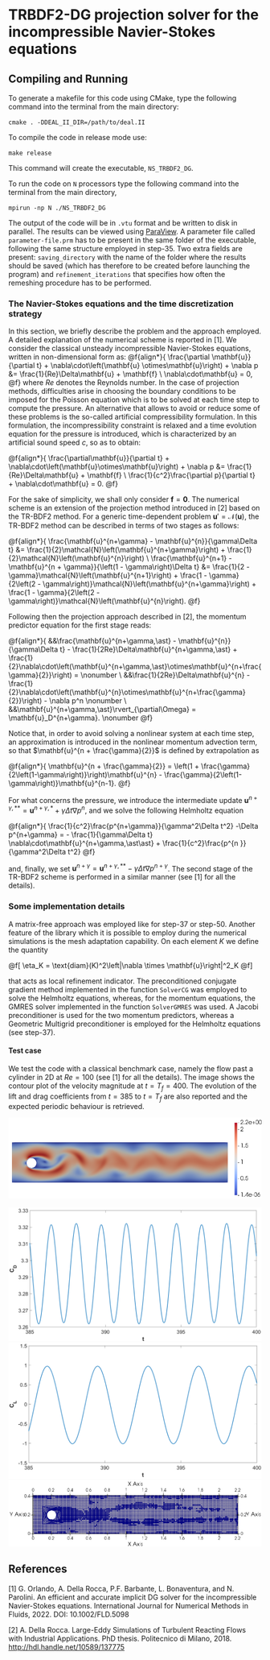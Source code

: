 # TRBDF2-DG projection solver for the incompressible Navier-Stokes equations

## Compiling and Running
To generate a makefile for this code using CMake, type the following command into the terminal from the main directory:

	cmake . -DDEAL_II_DIR=/path/to/deal.II

To compile the code in release mode use:

	make release

This command will create the executable, <code>NS_TRBDF2_DG</code>.

To run the code on <code>N</code> processors type the following command into the terminal from the main directory,

	mpirun -np N ./NS_TRBDF2_DG

The output of the code will be in <code>.vtu</code> format and be written to disk in parallel. The results can be viewed using <a href="http://www.paraview.org/">ParaView</a>. A parameter file called <code>parameter-file.prm</code> has to be present in
the same folder of the executable, following the same structure employed in step-35. Two extra fields are present: <code>saving_directory</code> with the name of the folder where the results should be saved (which has therefore to be created before launching the program) and <code>refinement_iterations</code> that specifies how often the remeshing procedure has to be performed.


### The Navier-Stokes equations and the time discretization strategy ###

In this section, we briefly describe the problem and the approach employed. A detailed explanation of the numerical scheme is reported in [1]. We consider the classical unsteady incompressible Navier-Stokes equations, written in non-dimensional form as:
@f{align*}{
\frac{\partial \mathbf{u}}{\partial t} + \nabla\cdot\left(\mathbf{u} \otimes\mathbf{u}\right) + \nabla p &= \frac{1}{Re}\Delta\mathbf{u} + \mathbf{f} \\
\nabla\cdot\mathbf{u} = 0,
@f}
where $Re$ denotes the Reynolds number. In the case of projection methods, difficulties arise in choosing the boundary conditions to be imposed for the Poisson equation which is to be solved at each time step to compute the pressure. An alternative that allows to avoid or reduce some of these problems is the so-called artificial compressibility formulation. In this formulation, the incompressibility constraint is relaxed and a time evolution equation for the pressure is introduced, which is characterized by an artificial sound speed $c$, so as to obtain:

@f{align*}{
\frac{\partial\mathbf{u}}{\partial t} + \nabla\cdot\left(\mathbf{u}\otimes\mathbf{u}\right) + \nabla p &= \frac{1}{Re}\Delta\mathbf{u} + \mathbf{f} \\
\frac{1}{c^2}\frac{\partial p}{\partial t} + \nabla\cdot\mathbf{u} = 0.
@f}

For the sake of simplicity, we shall only consider $\mathbf{f} =
\mathbf{0}$. The numerical scheme is an extension of the projection
method introduced in [2] based on the TR-BDF2 method. For a generic
time-dependent problem $\mathbf{u}' = \mathcal{N}(\mathbf{u})$, the TR-BDF2 method can be described in terms of two stages as follows:

@f{align*}{
\frac{\mathbf{u}^{n+\gamma} - \mathbf{u}^{n}}{\gamma\Delta t} &= \frac{1}{2}\mathcal{N}\left(\mathbf{u}^{n+\gamma}\right) + \frac{1}{2}\mathcal{N}\left(\mathbf{u}^{n}\right) \\
\frac{\mathbf{u}^{n+1} - \mathbf{u}^{n + \gamma}}{\left(1 - \gamma\right)\Delta t} &= \frac{1}{2 - \gamma}\mathcal{N}\left(\mathbf{u}^{n+1}\right) + \frac{1 - \gamma}{2\left(2 - \gamma\right)}\mathcal{N}\left(\mathbf{u}^{n+\gamma}\right) + \frac{1 - \gamma}{2\left(2 - \gamma\right)}\mathcal{N}\left(\mathbf{u}^{n}\right).
@f}

Following then the projection approach described in [2], the momentum predictor equation for the first stage reads:

@f{align*}{
&&\frac{\mathbf{u}^{n+\gamma,\ast} - \mathbf{u}^{n}}{\gamma\Delta t} - \frac{1}{2Re}\Delta\mathbf{u}^{n+\gamma,\ast} + \frac{1}{2}\nabla\cdot\left(\mathbf{u}^{n+\gamma,\ast}\otimes\mathbf{u}^{n+\frac{\gamma}{2}}\right) = \nonumber \\
&&\frac{1}{2Re}\Delta\mathbf{u}^{n} - \frac{1}{2}\nabla\cdot\left(\mathbf{u}^{n}\otimes\mathbf{u}^{n+\frac{\gamma}{2}}\right) - \nabla p^n \nonumber \\
&&\mathbf{u}^{n+\gamma,\ast}\rvert_{\partial\Omega} = \mathbf{u}_D^{n+\gamma}. \nonumber
@f}

Notice that, in order to avoid solving a nonlinear system at each time step, an approximation is introduced in the nonlinear momentum advection term, so that $\mathbf{u}^{n + \frac{\gamma}{2}}$ is defined by extrapolation as

@f{align*}{
\mathbf{u}^{n + \frac{\gamma}{2}} = \left(1 + \frac{\gamma}{2\left(1-\gamma\right)}\right)\mathbf{u}^{n} - \frac{\gamma}{2\left(1-\gamma\right)}\mathbf{u}^{n-1}.
@f}

For what concerns the pressure, we introduce the intermediate update
$\mathbf{u}^{n+\gamma,\ast\ast} = \mathbf{u}^{n+\gamma,\ast} + \gamma\Delta t\nabla  p^{n}$, and we solve the following Helmholtz equation

@f{align*}{
\frac{1}{c^2}\frac{p^{n+\gamma}}{\gamma^2\Delta t^2} -\Delta p^{n+\gamma} = - \frac{1}{\gamma\Delta t} \nabla\cdot\mathbf{u}^{n+\gamma,\ast\ast}  + \frac{1}{c^2}\frac{p^{n }}{\gamma^2\Delta t^2}
@f}

and, finally, we set $\mathbf{u}^{n+\gamma} = \mathbf{u}^{n+\gamma,\ast\ast} - \gamma\Delta t\nabla  p^{n+\gamma}$.
The second stage of the TR-BDF2 scheme is performed in a similar manner (see [1] for all the details).

### Some implementation details ###

A matrix-free approach was employed like for step-37 or step-50. Another feature of the library which it is possible to employ during the numerical simulations is the mesh adaptation capability. On each element $K$ we define the quantity

@f[
\eta_K = \text{diam}(K)^2\left\|\nabla \times \mathbf{u}\right\|^2_K
@f]

that acts as local refinement indicator. The preconditioned conjugate gradient method implemented in the function <code>SolverCG</code> was employed to solve the Helmholtz equations, whereas, for the momentum equations, the GMRES solver
implemented in the function <code>SolverGMRES</code> was used.
A Jacobi preconditioner is used for the two momentum predictors, whereas a Geometric Multigrid preconditioner is employed for the Helmholtz equations (see step-37).

#### Test case ####

We test the code with a classical benchmark case, namely the flow past a cylinder in 2D at $Re = 100$ (see [1] for all the details). The image shows the contour plot of the velocity magnitude at $t = T_{f} = 400$. The evolution of the lift and drag coefficients from $t = 385$ to $t = T_{f}$ are also reported and the expected periodic behaviour is retrieved.

![contour](./doc/velocity_magnitude.png)

![drag](./doc/drag.png) ![lift](./doc/lift.png)
![adaptive grid](./doc/adaptive_mesh.png)

## References ##

[1] G. Orlando, A. Della Rocca, P.F. Barbante, L. Bonaventura, and
N. Parolini. An efficient and accurate implicit DG solver for the incompressible Navier-Stokes equations. International Journal for Numerical Methods in Fluids, 2022. DOI: 10.1002/FLD.5098

[2] A. Della Rocca. Large-Eddy Simulations of Turbulent Reacting Flows with Industrial Applications. PhD thesis. Politecnico di Milano, 2018. http://hdl.handle.net/10589/137775
